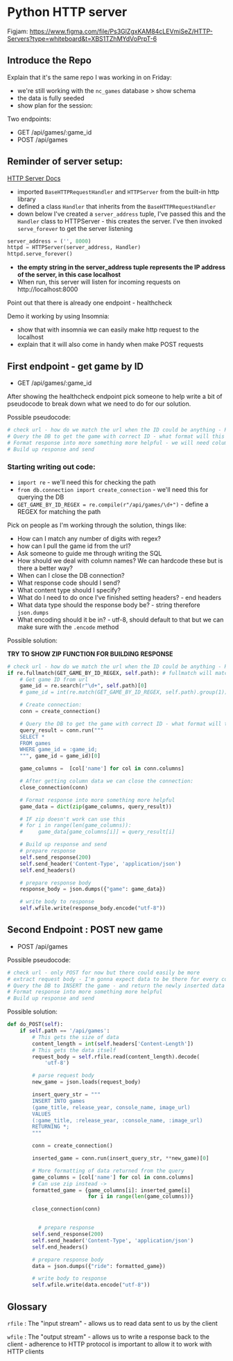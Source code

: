 # Python HTTP server

Figjam: https://www.figma.com/file/Ps3GlZgxKAM84cLEVmiSeZ/HTTP-Servers?type=whiteboard&t=XBS1TZhMYdVoPrpT-6

## Introduce the Repo

Explain that it's the same repo I was working in on Friday:

- we're still working with the `nc_games` database > show schema
- the data is fully seeded
- show plan for the session:

Two endpoints:

- GET /api/games/:game_id
- POST /api/games

## Reminder of server setup:

[HTTP Server Docs](https://docs.python.org/3/library/http.server.html#http.server.HTTPServer)

- imported `BaseHTTPRequestHandler` and `HTTPServer` from the built-in http library
- defined a class `Handler` that inherits from the `BaseHTTPRequestHandler`
- down below I've created a `server_address` tuple, I've passed this and the `Handler` class to HTTPServer - this creates the server. I've then invoked `serve_forever` to get the server listening

```py
server_address = ('', 8000)
httpd = HTTPServer(server_address, Handler)
httpd.serve_forever()
```

- **the empty string in the server_address tuple represents the IP address of the server, in this case localhost**
- When run, this server will listen for incoming requests on http://localhost:8000

Point out that there is already one endpoint - healthcheck

Demo it working by using Insomnia:

- show that with insomnia we can easily make http request to the localhost
- explain that it will also come in handy when make POST requests

## First endpoint - get game by ID

- GET /api/games/:game_id

After showing the healthcheck endpoint pick someone to help write a bit of pseudocode to break down what we need to do for our solution.

Possible pseudocode:

```py
# check url - how do we match the url when the ID could be anything - Regex?
# Query the DB to get the game with correct ID - what format will this return?
# Format response into more something more helpful - we will need column names - we can hardcode these but is there a better way?
# Build up response and send
```

### Starting writing out code:

- `import re` - we'll need this for checking the path
- `from db.connection import create_connection` - we'll need this for querying the DB
- `GET_GAME_BY_ID_REGEX = re.compile(r"/api/games/\d+")` - define a REGEX for matching the path

Pick on people as I'm working through the solution, things like:

- How can I match any number of digits with regex?
- how can I pull the game id from the url?
- Ask someone to guide me through writing the SQL
- How should we deal with column names? We can hardcode these but is there a better way?
- When can I close the DB connection?
- What response code should I send?
- What content type should I specify?
- What do I need to do once I've finished setting headers? - end headers
- What data type should the response body be? - string therefore `json.dumps`
- What encoding should it be in? - utf-8, should default to that but we can make sure with the `.encode` method

Possible solution:

**TRY TO SHOW ZIP FUNCTION FOR BUILDING RESPONSE**

```py
# check url - how do we match the url when the ID could be anything - Regex?
if re.fullmatch(GET_GAME_BY_ID_REGEX, self.path): # fullmatch will match the whole string/could possibly use normal match instead
    # Get game ID from url
    game_id = re.search(r"\d+", self.path)[0]
    # game_id = int(re.match(GET_GAME_BY_ID_REGEX, self.path).group(1))

    # Create connection:
    conn = create_connection()

    # Query the DB to get the game with correct ID - what format will this return?
    query_result = conn.run("""
    SELECT *
    FROM games
    WHERE game_id = :game_id;
    """, game_id = game_id)[0]

    game_columns =  [col['name'] for col in conn.columns]

    # After getting column data we can close the connection:
    close_connection(conn)

    # Format response into more something more helpful
    game_data = dict(zip(game_columns, query_result))

    # IF zip doesn't work can use this
    # for i in range(len(game_columns)):
    #     game_data[game_columns[i]] = query_result[i]

    # Build up response and send
    # prepare response
    self.send_response(200)
    self.send_header('Content-Type', 'application/json')
    self.end_headers()

    # prepare response body
    response_body = json.dumps({"game": game_data})

    # write body to response
    self.wfile.write(response_body.encode("utf-8"))

```

## Second Endpoint : POST new game

- POST /api/games

Possible pseudocode:

```py
# check url - only POST for now but there could easily be more
# extract request body - I'm gonna expect data to be there for every column for simplicity
# Query the DB to INSERT the game - and return the newly inserted data to be sent back
# Format response into more something more helpful
# Build up response and send
```

Possible solution:

```py
def do_POST(self):
    if self.path == '/api/games':
        # This gets the size of data
        content_length = int(self.headers['Content-Length'])
        # This gets the data itself
        request_body = self.rfile.read(content_length).decode(
            'utf-8')

        # parse request body
        new_game = json.loads(request_body)

        insert_query_str = """
        INSERT INTO games
        (game_title, release_year, console_name, image_url)
        VALUES
        (:game_title, :release_year, :console_name, :image_url)
        RETURNING *;
        """

        conn = create_connection()

        inserted_game = conn.run(insert_query_str, **new_game)[0]

        # More formatting of data returned from the query
        game_columns = [col['name'] for col in conn.columns]
        # Can use zip instead ->
        formatted_game = {game_columns[i]: inserted_game[i]
                          for i in range(len(game_columns))}

        close_connection(conn)


          # prepare response
        self.send_response(200)
        self.send_header('Content-Type', 'application/json')
        self.end_headers()

        # prepare response body
        data = json.dumps({"ride": formatted_game})

        # write body to response
        self.wfile.write(data.encode("utf-8"))
```

## Glossary

`rfile` : The "input stream" - allows us to read data sent to us by the client

`wfile` : The "output stream" - allows us to write a response back to the client - adherence to HTTP protocol is important to allow it to work with HTTP clients
